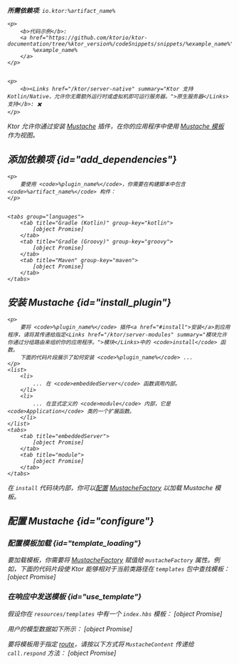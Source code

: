 [//]: # (title: Mustache)

<show-structure for="chapter" depth="2"/>
<primary-label ref="server-plugin"/>

[mustache_factory]: http://spullara.github.io/mustache/apidocs/com/github/mustachejava/MustacheFactory.html

<var name="plugin_name" value="Mustache"/>
<var name="package_name" value="io.ktor.server.mustache"/>
<var name="artifact_name" value="ktor-server-mustache"/>

<tldr>
<p>
<b>所需依赖项</b>: <code>io.ktor:%artifact_name%</code>
</p>
<var name="example_name" value="mustache"/>

    <p>
        <b>代码示例</b>:
        <a href="https://github.com/ktorio/ktor-documentation/tree/%ktor_version%/codeSnippets/snippets/%example_name%">
            %example_name%
        </a>
    </p>
    

    <p>
        <b><Links href="/ktor/server-native" summary="Ktor 支持 Kotlin/Native，允许你无需额外运行时或虚拟机即可运行服务器。">原生服务器</Links> 支持</b>: ✖️
    </p>
    
</tldr>

Ktor 允许你通过安装 [Mustache](https://api.ktor.io/ktor-server/ktor-server-plugins/ktor-server-mustache/io.ktor.server.mustache/-mustache) 插件，在你的应用程序中使用 [Mustache 模板](https://github.com/spullara/mustache.java) 作为视图。

## 添加依赖项 {id="add_dependencies"}

    <p>
        要使用 <code>%plugin_name%</code>，你需要在构建脚本中包含 <code>%artifact_name%</code> 构件：
    </p>
    

    <tabs group="languages">
        <tab title="Gradle (Kotlin)" group-key="kotlin">
            [object Promise]
        </tab>
        <tab title="Gradle (Groovy)" group-key="groovy">
            [object Promise]
        </tab>
        <tab title="Maven" group-key="maven">
            [object Promise]
        </tab>
    </tabs>
    

## 安装 Mustache {id="install_plugin"}

    <p>
        要将 <code>%plugin_name%</code> 插件<a href="#install">安装</a>到应用程序，请将其传递给指定<Links href="/ktor/server-modules" summary="模块允许你通过分组路由来组织你的应用程序。">模块</Links>中的 <code>install</code> 函数。
        下面的代码片段展示了如何安装 <code>%plugin_name%</code> ...
    </p>
    <list>
        <li>
            ... 在 <code>embeddedServer</code> 函数调用内部。
        </li>
        <li>
            ... 在显式定义的 <code>module</code> 内部，它是 <code>Application</code> 类的一个扩展函数。
        </li>
    </list>
    <tabs>
        <tab title="embeddedServer">
            [object Promise]
        </tab>
        <tab title="module">
            [object Promise]
        </tab>
    </tabs>
    

在 `install` 代码块内部，你可以[配置](#template_loading) [MustacheFactory][mustache_factory] 以加载 Mustache 模板。

## 配置 Mustache {id="configure"}
### 配置模板加载 {id="template_loading"}
要加载模板，你需要将 [MustacheFactory][mustache_factory] 赋值给 `mustacheFactory` 属性。例如，下面的代码片段使 Ktor 能够相对于当前类路径在 `templates` 包中查找模板：
[object Promise]

### 在响应中发送模板 {id="use_template"}
假设你在 `resources/templates` 中有一个 `index.hbs` 模板：
[object Promise]

用户的模型数据如下所示：
[object Promise]

要将模板用于指定 [route](server-routing.md)，请按以下方式将 `MustacheContent` 传递给 `call.respond` 方法：
[object Promise]